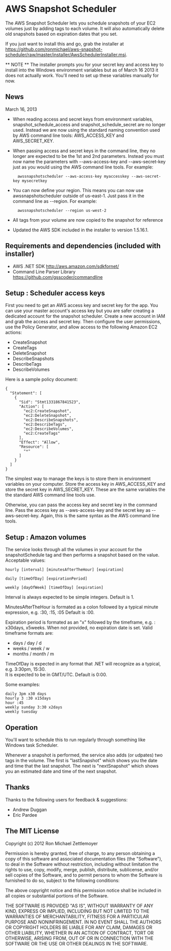 ﻿
AWS Snapshot Scheduler
=============================================================
The AWS Snapshot Scheduler lets you schedule snapshots of your EC2 volumes just by adding tags
to each volume.  It will also automatically delete old snapshots based on expiration dates
that you set.

If you just want to install this and go,
grab the installer at https://github.com/ronmichael/aws-snapshot-scheduler/raw/master/installer/AwsSchedulerInstaller.msi.

** NOTE ** The installer prompts you for your secret key and access key to install into the
Windows environment variables but as of March 16 2013 it does not actually work. You'll need
to set up these variables manually for now.

News
-------------------------------------------------------------
March 16, 2013
- When reading access and secret keys from environment variables, snapshot_schedule_access and snapshot_schedule_secret are no longer used.
Instead we are now using the standard naming convention used by AWS command line tools: AWS_ACCESS_KEY and AWS_SECRET_KEY.

- When passing access and secret keys in the command line, they no longer are expected to be the 1st and 2nd parameters. Instead you
must now name the parameters with --aws-access-key and --aws-secret-key just as you would using the AWS command line tools. For example:

		awssnapshotscheduler --aws-access-key myaccesskey --aws-secret-key mysecretkey
- You can now define your region. This means you can now use awssnapshotscheduler outside of us-east-1. Just pass it in the command line as --region.
For example:	

		awssnapshotscheduler --region us-west-2
- All tags from your volume are now copied to the snapshot for reference
	
- Updated the AWS SDK included in the installer to version 1.5.16.1.

Requirements and dependencies (included with installer)
-------------------------------------------------------------
- AWS .NET SDK http://aws.amazon.com/sdkfornet/
- Command Line Parser Library https://github.com/gsscoder/commandline


Setup : Scheduler access keys
-------------------------------------------------------------
First you need to get an AWS access key and secret key for the app.
You can use your master account's access key but you are safer creating a dedicated account for the snapshot scheduler.
Create a new account in IAM and grab the access and secret key.
Then configure the user permissions, use the Policy Generator,  and allow access to the following Amazon EC2 actions:

- CreateSnapshot
- CreateTags
- DeleteSnapshot
- DescribeSnapshots
- DescribeTags
- DescribeVolumes


Here is a sample policy document:
		
	{
	  "Statement": [
		{
		  "Sid": "Stmt1331867841523",
		  "Action": [
			"ec2:CreateSnapshot",
			"ec2:DeleteSnapshot",
			"ec2:DescribeSnapshots",
			"ec2:DescribeTags",
			"ec2:DescribeVolumes",
			"ec2:CreateTags"
		  ],
		  "Effect": "Allow",
		  "Resource": [
			"*"
		  ]
		}
	  ]
	}

The simplest way to manage the keys is to store them in environment variables on your computer.
Store the access key in AWS_ACCESS_KEY and store the secret key in AWS_SECRET_KEY.
These are the same variables the the standard AWS command line tools use.

Otherwise, you can pass the access key and secret key in the command line. Pass the access key as --aws-access-key
and the secret key as --aws-secret-key. Again, this is the same syntax as the AWS command line tools.


Setup : Amazon volumes
-------------------------------------------------------------
The service looks through all the volumes in your account for the snapshotSchedule tag and then performs
a snapshot based on the value.  Acceptable values:

	hourly [interval] [minutesAfterTheHour] [expiration]

	daily [timeOfDay] [expirationPeriod]

	weekly [dayOfWeek] [timeOfDay] [expiration]

Interval is always expected to be simple integers.  Default is 1.

MinutesAfterTheHour is formated as a colon followed by a typical minute expression, e.g. :30, :15, :05
Default is :00.

Expiration period is formated as an "x" followed by the timeframe, e.g. : x30days, x5weeks. 
When not provided, no expiration date is set.  Valid timeframe formats are:
- days / day / d
- weeks / week / w
- months / month / m

TimeOfDay is expected in any format that .NET will recognize as a typical, e.g. 3:30pm, 15:30.  
It is expected to be in GMT/UTC.  Default is 0:00.

Some examples:
	
	daily 3pm x30 days
	hourly 3 :30 x15days
	hour :45
	weekly sunday 3:30 x2days
	weekly tuesday 



Operation
-------------------------------------------------------------
You'll want to schedule this to run regularly through something like Windows task Scheduler.

Whenever a snapshot is performed, the service also adds (or udpates) two tags in the volume.
The first is "lastSnapshot" which shows you the date and time that the last snapshot.
The next is "nextSnapshot" which shows you an estimated date and time of the next snapshot.


Thanks
-------------------------------------------------------------
Thanks to the following users for feedback & suggestions:
- Andrew Duggan
- Eric Pardee



The MIT License
-------------------------------------------------------------
Copyright (c) 2012 Ron Michael Zettlemoyer
				
Permission is hereby granted, free of charge, to any person obtaining a copy
of this software and associated documentation files (the "Software"), to deal
in the Software without restriction, including without limitation the rights
to use, copy, modify, merge, publish, distribute, sublicense, and/or sell
copies of the Software, and to permit persons to whom the Software is
furnished to do so, subject to the following conditions:

The above copyright notice and this permission notice shall be included in
all copies or substantial portions of the Software.

THE SOFTWARE IS PROVIDED "AS IS", WITHOUT WARRANTY OF ANY KIND, EXPRESS OR
IMPLIED, INCLUDING BUT NOT LIMITED TO THE WARRANTIES OF MERCHANTABILITY,
FITNESS FOR A PARTICULAR PURPOSE AND NONINFRINGEMENT. IN NO EVENT SHALL THE
AUTHORS OR COPYRIGHT HOLDERS BE LIABLE FOR ANY CLAIM, DAMAGES OR OTHER
LIABILITY, WHETHER IN AN ACTION OF CONTRACT, TORT OR OTHERWISE, ARISING FROM,
OUT OF OR IN CONNECTION WITH THE SOFTWARE OR THE USE OR OTHER DEALINGS IN
THE SOFTWARE.
